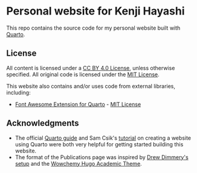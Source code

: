 # Personal website for Kenji Hayashi

This repo contains the source code for my personal website built with [Quarto](https://quarto.org/).

## License

All content is licensed under a [CC BY 4.0 License](https://github.com/kthayashi/kthayashi.github.io/blob/main/LICENSE), unless otherwise specified. All original code is licensed under the [MIT License](https://github.com/kthayashi/kthayashi.github.io/blob/main/LICENSE-CODE).

This website also contains and/or uses code from external libraries, including:

- [Font Awesome Extension for Quarto](https://github.com/quarto-ext/fontawesome) - [MIT License](https://github.com/quarto-ext/fontawesome/blob/main/LICENSE)

## Acknowledgments

- The official [Quarto guide](https://quarto.org/docs/guide/) and Sam Csik's [tutorial](https://ucsb-meds.github.io/creating-quarto-websites/) on creating a website using Quarto were both very helpful for getting started building this website.
- The format of the Publications page was inspired by [Drew Dimmery's setup](https://ddimmery.com/posts/quarto-website/) and the [Wowchemy Hugo Academic Theme](https://github.com/wowchemy/starter-hugo-academic).
